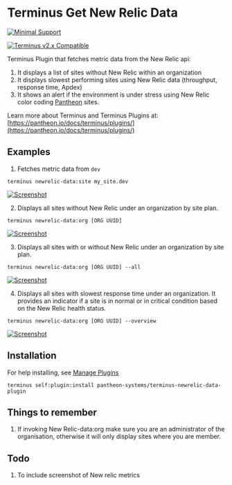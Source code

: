 # Terminus Get New Relic Data

[![Minimal Support](https://img.shields.io/badge/Pantheon-Minimal_Support-yellow?logo=pantheon&color=FFDC28)](https://pantheon.io/docs/oss-support-levels#minimal-support)

[![Terminus v2.x Compatible](https://img.shields.io/badge/terminus-v2.x-green.svg)](https://github.com/pantheon-systems/terminus)

Terminus Plugin that fetches metric data from the New Relic api:
1. It displays a list of sites without New Relic within an organization
2. It displays slowest performing sites using New Relic data (throughput, response time, Apdex)
3. It shows an alert if the environment is under stress using New Relic color coding
 [Pantheon](https://www.pantheon.io) sites.

Learn more about Terminus and Terminus Plugins at:
[https://pantheon.io/docs/terminus/plugins/](https://pantheon.io/docs/terminus/plugins/)



## Examples

1. Fetches metric data from `dev`
```
terminus newrelic-data:site my_site.dev
```
[![Screenshot](http://dev-wpmanila.pantheonsite.io/wp-content/uploads/nr-site1.png)](https://github.com/pantheon-systems/terminus)

2. Displays all sites without New Relic under an organization by site plan.
```
terminus newrelic-data:org [ORG UUID]
```
[![Screenshot](http://dev-wpmanila.pantheonsite.io/wp-content/uploads/nr-org3.png)](https://github.com/pantheon-systems/terminus)

3. Displays all sites with or without New Relic under an organization by site plan.
```
terminus newrelic-data:org [ORG UUID] --all
```
[![Screenshot](http://dev-wpmanila.pantheonsite.io/wp-content/uploads/nr-org1.png)](https://github.com/pantheon-systems/terminus)

4. Displays all sites with slowest response time  under an organization. It provides an indicator if a site is in normal or in critical condition based on the New Relic health status.
```
terminus newrelic-data:org [ORG UUID] --overview
```
[![Screenshot](http://dev-wpmanila.pantheonsite.io/wp-content/uploads/nr-org2.png)](https://github.com/pantheon-systems/terminus)

## Installation
For help installing, see [Manage Plugins](https://pantheon.io/docs/terminus/plugins/)

```
terminus self:plugin:install pantheon-systems/terminus-newrelic-data-plugin
```

## Things to remember
1. If invoking New Relic-data:org make sure you are an administrator of the organisation, otherwise it will only display sites where you are member. 

## Todo
1. To include screenshot of New relic metrics 


